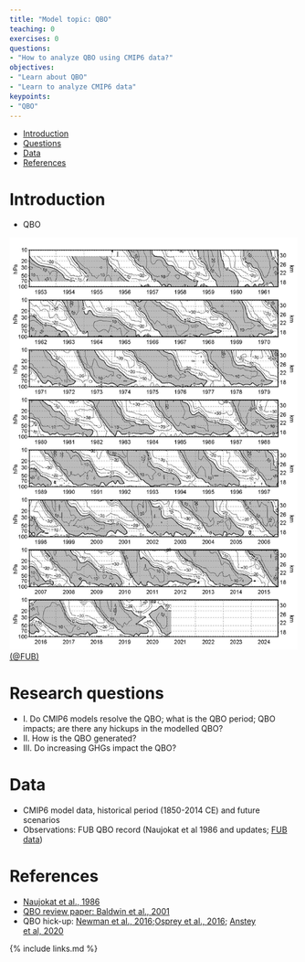 ```yaml
---
title: "Model topic: QBO"
teaching: 0
exercises: 0
questions:
- "How to analyze QBO using CMIP6 data?"
objectives:
- "Learn about QBO"
- "Learn to analyze CMIP6 data"
keypoints:
- "QBO"
---
```



*   [Introduction](#introduction)
*   [Questions](#research-question-ideas)
*   [Data](#data)
*   [References](#references)


# Introduction
- QBO

<img src="../fig/qbo_wind_pdf.jpg" width=600>[(@FUB)](https://www.geo.fu-berlin.de/met/ag/strat/produkte/qbo/qbo_wind_pdf.pdf)

# Research questions
- I. Do CMIP6 models resolve the QBO; what is the QBO period; QBO impacts; are there any hickups in the modelled QBO?
- II. How is the QBO generated?
- III. Do increasing GHGs impact the QBO? 

# Data
- CMIP6 model data, historical period (1850-2014 CE) and future scenarios
- Observations: FUB QBO record (Naujokat et al 1986 and updates; [FUB data](https://www.geo.fu-berlin.de/en/met/ag/strat/produkte/qbo/index.html)) 


# References
- [Naujokat et al., 1986](https://journals.ametsoc.org/view/journals/atsc/43/17/1520-0469_1986_043_1873_auotoq_2_0_co_2.xml)
- [QBO review paper: Baldwin et al., 2001](https://agupubs.onlinelibrary.wiley.com/doi/epdf/10.1029/1999RG000073)
- QBO hick-up: [Newman et al., 2016](https://agupubs.onlinelibrary.wiley.com/doi/epdf/10.1002/2016GL070373);[Osprey et al., 2016](https://science.sciencemag.org/content/353/6306/1424); [Anstey et al, 2020](https://rmets.onlinelibrary.wiley.com/doi/epdf/10.1002/qj.3820)


{% include links.md %}
